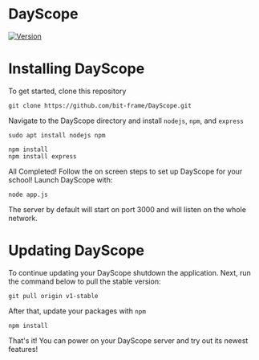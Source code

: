 # DayScope
[![Version](https://img.shields.io/badge/DayScope-2024.12.08-blue)](https://example.com)

# Installing DayScope
To get started, clone this repository
```
git clone https://github.com/bit-frame/DayScope.git
```
Navigate to the DayScope directory and install ``nodejs``, ``npm``, and ``express``
```
sudo apt install nodejs npm

npm install
npm install express
```
All Completed! Follow the on screen steps to set up DayScope for your school!
Launch DayScope with:
```
node app.js
```
The server by default will start on port 3000 and will listen on the whole network.

# Updating DayScope
To continue updating your DayScope shutdown the application.
Next, run the command below to pull the stable version:
```
git pull origin v1-stable
```
After that, update your packages with ``npm``
```
npm install
```
That's it! You can power on your DayScope server and try out its newest features!
